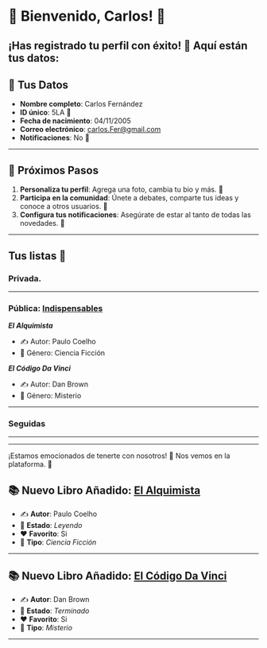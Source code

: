 # 🎉 Bienvenido, **Carlos**! 🎉
¡Has registrado tu perfil con éxito! 🥳 Aquí están tus datos:
---

## 📝 **Tus Datos**
- **Nombre completo**: Carlos Fernández
- **ID único**: 5LA 🔑
- **Fecha de nacimiento**: 04/11/2005
- **Correo electrónico**: carlos.Fer@gmail.com
- **Notificaciones**: No 🔔
---

## 🎯 **Próximos Pasos**
1. **Personaliza tu perfil**: Agrega una foto, cambia tu bio y más. 📸
2. **Participa en la comunidad**: Únete a debates, comparte tus ideas y conoce a otros usuarios. 💬
3. **Configura tus notificaciones**: Asegúrate de estar al tanto de todas las novedades. 🔔
---

## Tus listas 🧡

  ### Privada.

  ---

  ### Pública: [Indispensables](https://github.com/savamidev/BookTrack/blob/00b550c3661275cba63868ec46d0636981b08e5f/Comunidad/Listas/Carlos%20Lista.md)
  
  _**El Alquimista**_  
   - ✍️ Autor: Paulo Coelho 
   - 🔖 Género: Ciencia Ficción

  _**El Código Da Vinci**_  
   - ✍️ Autor: Dan Brown
   - 🔖 Género: Misterio

  ---
  
  ### Seguidas

  ---

---

¡Estamos emocionados de tenerte con nosotros! 🎉 Nos vemos en la plataforma. 🌟
## 📚 **Nuevo Libro Añadido: [El Alquimista](https://github.com/savamidev/BookTrack/blob/a155c6f52c585acb99ef24d34de69a18816c2ee2/Biblioteca/El%20Alquimista.md)**
- ✍️ **Autor**: Paulo Coelho
- 📖 **Estado**: _Leyendo_
- ❤️ **Favorito**: Si
- 🔖 **Tipo**: _Ciencia Ficción_

---
## 📚 **Nuevo Libro Añadido: [El Código Da Vinci](https://github.com/savamidev/BookTrack/blob/a155c6f52c585acb99ef24d34de69a18816c2ee2/Biblioteca/El%20C%C3%B3digo%20Da%20Vinci.md)**
- ✍️ **Autor**: Dan Brown
- 📖 **Estado**: _Terminado_
- ❤️ **Favorito**: Si
- 🔖 **Tipo**: _Misterio_

---
